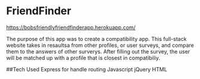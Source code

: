 # FriendFinder


https://bobsfriendlyfriendfinderapp.herokuapp.com/

The purpose of this app was to create a compatibility app. This full-stack website takes in resaultsa from other profiles, or user surveys, and compare them to the answers of other surverys. After filling out the survey, the user will be matched up with a profile that is closest in compatibiliy.


##Tech Used
Express for handle routing
Javascript
jQuery
HTML
